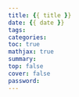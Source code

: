 ```yaml
---
title: {{ title }}
date: {{ date }}
tags:
categories:
toc: true
mathjax: true
summary:
top: false
cover: false
password: 
---
```


